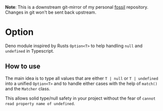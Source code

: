 **Note**: This is a downstream git-mirror of my personal
[fossil](https://fossil-scm.org/) repository. Changes in git won't be sent back
upstream.

# Option

Deno module inspired by Rusts `Option<T>` to help handling `null` and
`undefined` in Typescript.

## How to use

The main idea is to type all values that are either `T | null` or
`T | undefined` into a unified `Option<T>` and to handle either cases with the
help of `match()` and the `Matcher` class.

This allows solid type/null safety in your project without the fear of
`cannot read property name of undefined`.
